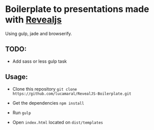 # Boilerplate to presentations made with [Revealjs](http://lab.hakim.se/reveal-js/#/)

Using gulp, jade and browserify.

## TODO:
- Add sass or less gulp task

## Usage:
- Clone this repository `git clone https://github.com/lucamaral/RevealJS-Boilerplate.git`

- Get the dependencies `npm install`

- Run `gulp`

- Open `index.html` located on `dist/templates`
